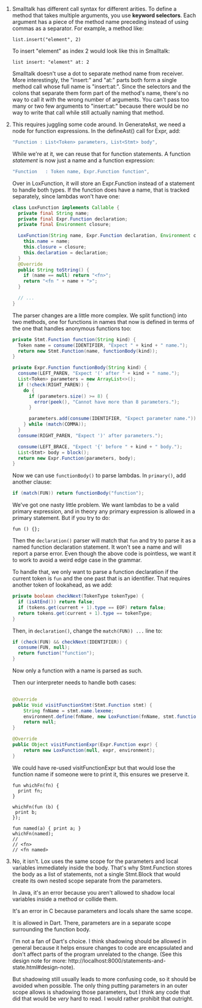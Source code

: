 1.  Smalltalk has different call syntax for different arities. To define a
    method that takes multiple arguments, you use **keyword selectors**. Each
    argument has a piece of the method name preceding instead of using commas
    as a separator. For example, a method like:

    ```lox
    list.insert("element", 2)
    ```

    To insert "element" as index 2 would look like this in Smalltalk:

    ```smalltalk
    list insert: "element" at: 2
    ```

    Smalltalk doesn't use a dot to separate method name from receiver. More
    interestingly, the "insert:" and "at:" parts both form a single method
    call whose full name is "insert:at:". Since the selectors and the colons
    that separate them form part of the method's name, there's no way to call
    it with the wrong number of arguments. You can't pass too many or two few
    arguments to "insert:at:" because there would be no way to write that call
    while still actually naming that method.

2.  This requires juggling some code around. In GenerateAst, we need a node
    for function expressions. In the defineAst() call for Expr, add:

    ```java
    "Function : List<Token> parameters, List<Stmt> body",
    ```

    While we're at it, we can reuse that for function statements. A function
    *statement* is now just a name and a function expression:

    ```java
    "Function   : Token name, Expr.Function function",
    ```

    Over in LoxFunction, it will store an Expr.Function instead of a statement
    to handle both types. If the function does have a name, that is tracked
    separately, since lambdas won't have one:

    ```java
    class LoxFunction implements Callable {
      private final String name;
      private final Expr.Function declaration;
      private final Environment closure;

      LoxFunction(String name, Expr.Function declaration, Environment closure) {
        this.name = name;
        this.closure = closure;
        this.declaration = declaration;
      }
      @Override
      public String toString() {
        if (name == null) return "<fn>";
        return "<fn " + name + ">";
      }

      // ...
    }
    ```

    The parser changes are a little more complex. We split function() into two
    methods, one for functions in names that now is defined in terms of the one
    that handles anonymous functions too:

    ```java
    private Stmt.Function function(String kind) {
      Token name = consume(IDENTIFIER, "Expect " + kind + " name.");
      return new Stmt.Function(name, functionBody(kind));
    }

    private Expr.Function functionBody(String kind) {
      consume(LEFT_PAREN, "Expect '(' after " + kind + " name.");
      List<Token> parameters = new ArrayList<>();
      if (!check(RIGHT_PAREN)) {
        do {
          if (parameters.size() >= 8) {
            error(peek(), "Cannot have more than 8 parameters.");
          }

          parameters.add(consume(IDENTIFIER, "Expect parameter name."));
        } while (match(COMMA));
      }
      consume(RIGHT_PAREN, "Expect ')' after parameters.");

      consume(LEFT_BRACE, "Expect '{' before " + kind + " body.");
      List<Stmt> body = block();
      return new Expr.Function(parameters, body);
    }
    ```

    Now we can use `functionBody()` to parse lambdas. In `primary()`, add
    another clause:

    ```java
    if (match(FUN)) return functionBody("function");
    ```

    We've got one nasty little problem. We want lambdas to be a valid primary
    expression, and in theory any primary expression is allowed in a primary
    statement. But if you try to do:

    ```lox
    fun () {};
    ```

    Then the `declaration()` parser will match that `fun` and try to parse it
    as a named function declaration statement. It won't see a name and will
    report a parse error. Even though the above code is pointless, we want it
    to work to avoid a weird edge case in the grammar.

    To handle that, we only want to parse a function declaration if the current
    token is `fun` and the one past that is an identifier. That requires another
    token of lookahead, as we add:

    ```java
    private boolean checkNext(TokenType tokenType) {
      if (isAtEnd()) return false;
      if (tokens.get(current + 1).type == EOF) return false;
      return tokens.get(current + 1).type == tokenType;
    }
    ```

    Then, in `declaration()`, change the `match(FUN)) ...` line to:

    ```java
    if (check(FUN) && checkNext(IDENTIFIER)) {
      consume(FUN, null);
      return function("function");
    }
    ```

    Now only a function with a name is parsed as such.
    
    Then our interpreter needs to handle both cases:


    ```java
  
    @Override
    public Void visitFunctionStmt(Stmt.Function stmt) {
        String fnName = stmt.name.lexeme;
        environment.define(fnName, new LoxFunction(fnName, stmt.function, environment));
        return null;
    }

    @Override
    public Object visitFunctionExpr(Expr.Function expr) {
        return new LoxFunction(null, expr, environment);
    }
    ```

    We could have re-used visitFunctionExpr but that would lose the function name if someone were to print it, this ensures we preserve it.
    ```lox
    fun whichFn(fn) {
      print fn;
    }

    whichFn(fun (b) {
     print b;
    });

    fun named(a) { print a; }
    whichFn(named);
    //
    // <fn>
    // <fn named>
    ```

3.  No, it isn't. Lox uses the same scope for the parameters and local variables
    immediately inside the body. That's why Stmt.Function stores the body as a
    list of statements, not a single Stmt.Block that would create its own
    nested scope separate from the parameters.

    In Java, it's an error because you aren't allowed to shadow local variables
    inside a method or collide them.

    It's an error in C because parameters and locals share the same scope.

    It is allowed in Dart. There, parameters are in a separate scope surrounding
    the function body.

    I'm not a fan of Dart's choice. I think shadowing should be allowed in
    general because it helps ensure changes to code are encapsulated and don't
    affect parts of the program unrelated to the change. (See this design note
    for more: http://localhost:8000/statements-and-state.html#design-note).

    But shadowing still usually leads to more confusing code, so it should be
    avoided when possible. The only thing putting parameters in an outer scope
    allows is shadowing those parameters, but I think any code that did that
    would be *very* hard to read. I would rather prohibit that outright.
